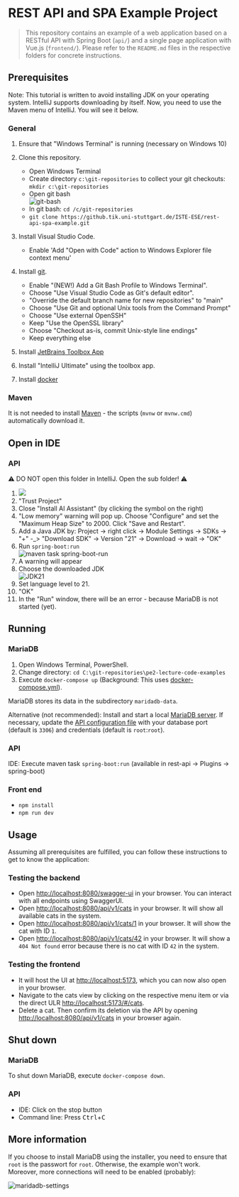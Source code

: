 # REST API and SPA Example Project

> This repository contains an example of a web application based on a RESTful API with Spring Boot (`api/`) and a single page application with Vue.js (`frontend/`).
> Please refer to the `README.md` files in the respective folders for concrete instructions.

## Prerequisites

Note: This tutorial is written to avoid installing JDK on your operating system.
IntelliJ supports downloading by itself.
Now, you need to use the Maven menu of IntelliJ.
You will see it below.

### General

1. Ensure that "Windows Terminal" is running (necessary on Windows 10)
2. Clone this repository.

   - Open Windows Terminal
   - Create directory `c:\git-repositories` to collect your git checkouts: `mkdir c:\git-repositories`
   - Open git bash\
     ![git-bash](img/git-bash.png)
   - In git bash: `cd /c/git-repositories`
   - `git clone https://github.tik.uni-stuttgart.de/ISTE-ESE/rest-api-spa-example.git`

3. Install Visual Studio Code.

   - Enable 'Add "Open with Code" action to Windows Explorer file context menu'

4. Install [git](https://git-scm.com/downloads/win).

   - Enable "(NEW!) Add a Git Bash Profile to Windows Terminal".
   - Choose "Use Visual Studio Code as Git's default editor".
   - "Override the default branch name for new repositories" to "main"
   - Choose "Use Git and optional Unix tools from the Command Prompt"
   - Choose "Use external OpenSSH"
   - Keep "Use the OpenSSL library"
   - Choose "Checkout as-is, commit Unix-style line endings"
   - Keep everything else

5. Install [JetBrains Toolbox App](https://www.jetbrains.com/toolbox-app/)
6. Install "IntelliJ Ultimate" using the toolbox app.
7. Install [docker](https://www.docker.com/products/docker-desktop/)

### Maven

It is not needed to install [Maven](https://maven.apache.org/) - the scripts (`mvnw` or `mvnw.cmd`) automatically download it.

## Open in IDE

### API

⚠️ DO NOT open this folder in IntelliJ. Open the sub folder! ⚠️

1. ![](img/api-dir.png)
2. "Trust Project"
3. Close "Install AI Assistant" (by clicking the symbol on the right)
4. "Low memory" warning will pop up. Choose "Configure" and set the "Maximum Heap Size" to 2000. Click "Save and Restart".
5. Add a Java JDK by: Project -> right click -> Module Settings -> SDKs -> "+" -_> "Download SDK" -> Version "21" -> Download -> wait -> "OK"
6. Run `spring-boot:run`\
  ![maven task spring-boot-run](img/spring-boot-run.png)
7. A warning will appear
8. Choose the downloaded JDK\
   ![JDK21](img/corretto-21.png)
9. Set language level to 21.
10. "OK"
11. In the "Run" window, there will be an error - because MariaDB is not started (yet).

## Running

### MariaDB

1. Open Windows Terminal, PowerShell.
2. Change directory: `cd C:\git-repositories\pe2-lecture-code-examples`
3. Execute `docker-compose up` (Background: This uses [docker-compose.yml](docker-compose.yml)).

MariaDB stores its data in the subdirectory `maridadb-data`.

Alternative (not recommended): Install and start a local [MariaDB server](https://mariadb.org/download/).
If necessary, update the [API configuration file](src/main/resources/application.properties) with your database port (default is `3306`) and credentials (default is `root`:`root`).

### API

IDE: Execute maven task `spring-boot:run` (available in rest-api -> Plugins -> spring-boot)

### Front end

- `npm install`
- `npm run dev`

## Usage

Assuming all prerequisites are fulfilled, you can follow these instructions to get to know the application:

### Testing the backend

- Open <http://localhost:8080/swagger-ui> in your browser. You can interact with all endpoints using SwaggerUI.
- Open <http://localhost:8080/api/v1/cats> in your browser. It will show all available cats in the system.
- Open <http://localhost:8080/api/v1/cats/1> in your browser. It will show the cat with ID `1`.
- Open <http://localhost:8080/api/v1/cats/42> in your browser. It will show a `404 Not found` error because there is no cat with ID `42` in the system.

### Testing the frontend

- It will host the UI at <http://localhost:5173>, which you can now also open in your browser.
- Navigate to the cats view by clicking on the respective menu item or via the direct ULR <http://localhost:5173/#/cats>.
- Delete a cat. Then confirm its deletion via the API by opening <http://localhost:8080/api/v1/cats> in your browser again.

## Shut down

### MariaDB

To shut down MariaDB, execute `docker-compose down`.

### API

- IDE: Click on the stop button
- Command line: Press <kbd>Ctrl</kbd>+<kbd>C</kbd>

## More information

If you choose to install MariaDB using the installer, you need to ensure that `root` is the passwort for `root`. Otherwise, the example won't work.
Moreover, more connections will need to be enabled (probably):

![maridadb-settings](img/mariadb.png)

<!-- markdownlint-disable-file MD024 MD033 MD045 -->
